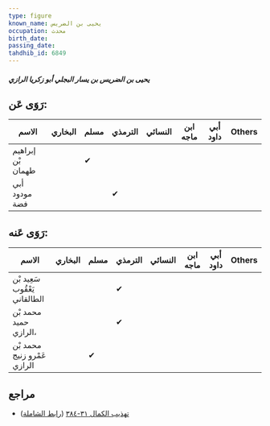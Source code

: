 ```yaml
---
type: figure
known_name: يحيى بن الضريس
occupation: محدث
birth_date:
passing_date:
tahdhib_id: 6849
---
```

##### يحيى بن الضريس بن يسار البجلي أبو زكريا الرازي

## رَوَى عَن:
| الاسم             | البخاري | مسلم | الترمذي | النسائي | ابن ماجه | أبي داود | Others |
| ----------------- | ------- | ---- | ------- | ------- | -------- | -------- | ------ |
| إبراهيم بْن طهمان |         | ✔    |         |         |          |          |        |
| أبي مودود فضة     |         |      | ✔       |         |          |          |        |
## رَوَى عَنه:
| الاسم                         | البخاري | مسلم | الترمذي | النسائي | ابن ماجه | أبي داود | Others |
| ----------------------------- | ------- | ---- | ------- | ------- | -------- | -------- | ------ |
| سَعِيد بْن يَعْقُوب الطالقاني |         |      | ✔       |         |          |          |        |
| محمد بْن حميد الرازي،         |         |      | ✔       |         |          |          |        |
| محمد بْن عَمْرو زنيج الرازي   |         | ✔    |         |         |          |          |        |
## مراجع
- [تهذيب الكمال ٣١-٣٨٤](obsidian://open?vault=Tahdhib-al-Kamal&file=Figures/٦٨٤٩-يحيى%20بن%20الضريس%20بن%20يسار%20البجلي%20أبو%20زكريا%20الرازي) ([رابط الشاملة](https://shamela.ws/book/3722/16932))